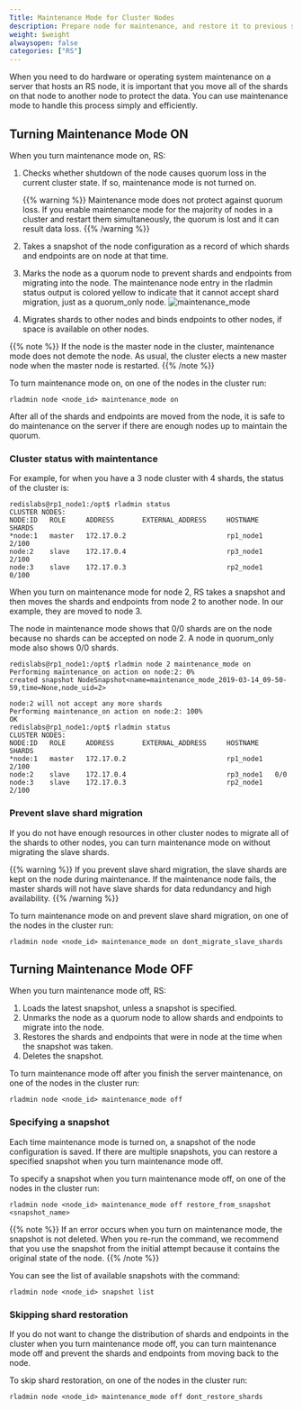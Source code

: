 ```yaml
---
Title: Maintenance Mode for Cluster Nodes
description: Prepare node for maintenance, and restore it to previous state
weight: $weight
alwaysopen: false
categories: ["RS"]
---
```

When you need to do hardware or operating system maintenance on a server that hosts an RS node,
it is important that you move all of the shards on that node to another node to protect the data.
You can use maintenance mode to handle this process simply and efficiently.

## Turning Maintenance Mode ON

When you turn maintenance mode on, RS:

1. Checks whether shutdown of the node causes quorum loss in the current cluster state. If so, maintenance mode is not turned on.

    {{% warning %}}
Maintenance mode does not protect against quorum loss. If you enable maintenance mode for the majority of nodes in a cluster and restart them simultaneously,
the quorum is lost and it can result data loss.
    {{% /warning %}}

1. Takes a snapshot of the node configuration as a record of which shards and endpoints are on node at that time.
1. Marks the node as a quorum node to prevent shards and endpoints from migrating into the node.
    The maintenance node entry in the rladmin status output is colored yellow to indicate that it cannot accept shard migration, just as a quorum_only node.
    ![maintenance_mode](/images/rs/maintenance_mode.png)
1. Migrates shards to other nodes and binds endpoints to other nodes, if space is available on other nodes.

{{% note %}}
If the node is the master node in the cluster, maintenance mode does not demote the node.
As usual, the cluster elects a new master node when the master node is restarted.
{{% /note %}}

To turn maintenance mode on, on one of the nodes in the cluster run:

```src
rladmin node <node_id> maintenance_mode on
```

After all of the shards and endpoints are moved from the node, it is safe to do maintenance on the server if there are enough nodes up to maintain the quorum.

### Cluster status with maintentance

For example, for when you have a 3 node cluster with 4 shards, the status of the cluster is:

```src
redislabs@rp1_node1:/opt$ rladmin status
CLUSTER NODES:
NODE:ID   ROLE     ADDRESS       EXTERNAL_ADDRESS     HOSTNAME    SHARDS
*node:1   master   172.17.0.2                         rp1_node1   2/100
node:2    slave    172.17.0.4                         rp3_node1   2/100
node:3    slave    172.17.0.3                         rp2_node1   0/100
```

When you turn on maintenance mode for node 2, RS takes a snapshot and then moves the shards and endpoints from node 2 to another node. In our example, they are moved to node 3.

The node in maintenance mode shows that 0/0 shards are on the node because no shards can be accepted on node 2. A node in quorum_only mode also shows 0/0 shards.

```src
redislabs@rp1_node1:/opt$ rladmin node 2 maintenance_mode on
Performing maintenance_on action on node:2: 0%
created snapshot NodeSnapshot<name=maintenance_mode_2019-03-14_09-50-59,time=None,node_uid=2>

node:2 will not accept any more shards
Performing maintenance_on action on node:2: 100%
OK
redislabs@rp1_node1:/opt$ rladmin status
CLUSTER NODES:
NODE:ID   ROLE     ADDRESS       EXTERNAL_ADDRESS     HOSTNAME    SHARDS
*node:1   master   172.17.0.2                         rp1_node1   2/100
node:2    slave    172.17.0.4                         rp3_node1   0/0
node:3    slave    172.17.0.3                         rp2_node1   2/100
```

### Prevent slave shard migration

If you do not have enough resources in other cluster nodes to migrate all of the shards to other nodes,
you can turn maintenance mode on without migrating the slave shards.

{{% warning %}}
If you prevent slave shard migration, the slave shards are kept on the node during maintenance.
If the maintenance node fails, the master shards will not have slave shards for data redundancy and high availability.
{{% /warning %}}

To turn maintenance mode on and prevent slave shard migration, on one of the nodes in the cluster run:

```src
rladmin node <node_id> maintenance_mode on dont_migrate_slave_shards
```

## Turning Maintenance Mode OFF

When you turn maintenance mode off, RS:

1. Loads the latest snapshot, unless a snapshot is specified.
1. Unmarks the node as a quorum node to allow shards and endpoints to migrate into the node.
1. Restores the shards and endpoints that were in node at the time when the snapshot was taken.
1. Deletes the snapshot.

To turn maintenance mode off after you finish the server maintenance, on one of the nodes in the cluster run:

```src
rladmin node <node_id> maintenance_mode off
```

### Specifying a snapshot

Each time maintenance mode is turned on, a snapshot of the node configuration is saved.
If there are multiple snapshots, you can restore a specified snapshot when you turn maintenance mode off.

To specify a snapshot when you turn maintenance mode off, on one of the nodes in the cluster run:

```src
rladmin node <node_id> maintenance_mode off restore_from_snapshot <snapshot_name>
```

{{% note %}}
If an error occurs when you turn on maintenance mode, the snapshot is not deleted.
When you re-run the command,
we recommend that you use the snapshot from the initial attempt because it contains the original state of the node.
{{% /note %}}

You can see the list of available snapshots with the command:

```src
rladmin node <node_id> snapshot list
```

### Skipping shard restoration

If you do not want to change the distribution of shards and endpoints in the cluster when you turn maintenance mode off,
you can turn maintenance mode off and prevent the shards and endpoints from moving back to the node.

To skip shard restoration, on one of the nodes in the cluster run:

```src
rladmin node <node_id> maintenance_mode off dont_restore_shards
```
